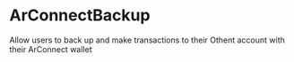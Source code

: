 # ArConnectBackup
Allow users to back up and make transactions to their Othent account with their ArConnect wallet
